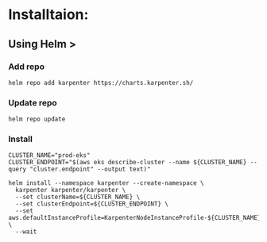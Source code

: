 # Installtaion:

## Using Helm >

### Add repo

```
helm repo add karpenter https://charts.karpenter.sh/
```

### Update repo
```
helm repo update
```

### Install
```
CLUSTER_NAME="prod-eks"
CLUSTER_ENDPOINT="$(aws eks describe-cluster --name ${CLUSTER_NAME} --query "cluster.endpoint" --output text)"

helm install --namespace karpenter --create-namespace \
  karpenter karpenter/karpenter \
  --set clusterName=${CLUSTER_NAME} \
  --set clusterEndpoint=${CLUSTER_ENDPOINT} \
  --set aws.defaultInstanceProfile=KarpenterNodeInstanceProfile-${CLUSTER_NAME} \
  --wait
```